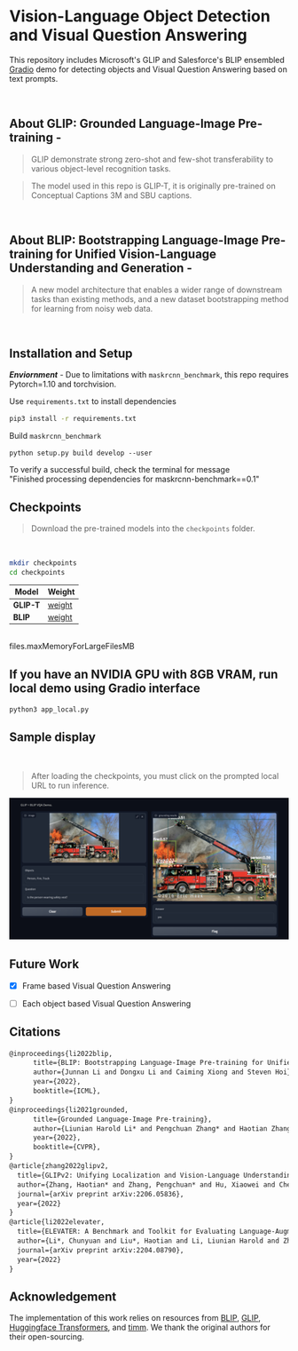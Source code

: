 # Vision-Language Object Detection and Visual Question Answering
This repository includes Microsoft's GLIP and Salesforce's BLIP ensembled <a href="https://gradio.app/">Gradio</a> demo for detecting objects and Visual Question Answering based on text prompts.  

<br />

## About GLIP: Grounded Language-Image Pre-training - 
> GLIP demonstrate strong zero-shot and few-shot transferability to various object-level recognition tasks.

> The model used in this repo is GLIP-T, it is originally pre-trained on Conceptual Captions 3M and SBU captions.

<br />

## About BLIP: Bootstrapping Language-Image Pre-training for Unified Vision-Language Understanding and Generation - 

> A new model architecture that enables a wider range of downstream tasks than existing methods, and a new dataset bootstrapping method for learning from noisy web data.

<br />

## Installation and Setup

***Enviornment*** - Due to limitations with `maskrcnn_benchmark`, this repo requires Pytorch=1.10 and torchvision.

Use `requirements.txt` to install dependencies

```sh
pip3 install -r requirements.txt
```
Build `maskrcnn_benchmark`
```
python setup.py build develop --user
```

To verify a successful build, check the terminal for message  
"Finished processing dependencies for maskrcnn-benchmark==0.1"

## Checkpoints

> Download the pre-trained models into the `checkpoints` folder.

<br />

```sh
mkdir checkpoints
cd checkpoints
```

Model | Weight
-- | --
**GLIP-T** | [weight](https://drive.google.com/file/d/1nlPL6PHkslarP6RiWJJu6QGKjqHG4tkc/view?usp=sharing)
**BLIP** | [weight](https://drive.google.com/file/d/1QliNGiAcyCCJLd22eNOxWvMUDzb7GzrO/view?usp=sharing)

<br />files.maxMemoryForLargeFilesMB

## If you have an NVIDIA GPU with 8GB VRAM, run local demo using Gradio interface

```sh
python3 app_local.py
```

## Sample display
</br>

> After loading the checkpoints, you must click on the prompted local URL to run inference. 

[![FPS](resources/gradio.png)]()
## Future Work

- [x] Frame based Visual Question Answering
- [ ] Each object based Visual Question Answering


## Citations

```txt
@inproceedings{li2022blip,
      title={BLIP: Bootstrapping Language-Image Pre-training for Unified Vision-Language Understanding and Generation}, 
      author={Junnan Li and Dongxu Li and Caiming Xiong and Steven Hoi},
      year={2022},
      booktitle={ICML},
}
@inproceedings{li2021grounded,
      title={Grounded Language-Image Pre-training},
      author={Liunian Harold Li* and Pengchuan Zhang* and Haotian Zhang* and Jianwei Yang and Chunyuan Li and Yiwu Zhong and Lijuan Wang and Lu Yuan and Lei Zhang and Jenq-Neng Hwang and Kai-Wei Chang and Jianfeng Gao},
      year={2022},
      booktitle={CVPR},
}
@article{zhang2022glipv2,
  title={GLIPv2: Unifying Localization and Vision-Language Understanding},
  author={Zhang, Haotian* and Zhang, Pengchuan* and Hu, Xiaowei and Chen, Yen-Chun and Li, Liunian Harold and Dai, Xiyang and Wang, Lijuan and Yuan, Lu and Hwang, Jenq-Neng and Gao, Jianfeng},
  journal={arXiv preprint arXiv:2206.05836},
  year={2022}
}
@article{li2022elevater,
  title={ELEVATER: A Benchmark and Toolkit for Evaluating Language-Augmented Visual Models},
  author={Li*, Chunyuan and Liu*, Haotian and Li, Liunian Harold and Zhang, Pengchuan and Aneja, Jyoti and Yang, Jianwei and Jin, Ping and Lee, Yong Jae and Hu, Houdong and Liu, Zicheng and others},
  journal={arXiv preprint arXiv:2204.08790},
  year={2022}
}
```
## Acknowledgement
The implementation of this work relies on resources from <a href="https://github.com/salesforce/BLIP">BLIP</a>, <a href="https://github.com/microsoft/GLIP">GLIP</a>,  <a href="https://github.com/huggingface/transformers">Huggingface Transformers</a>, and <a href="https://github.com/rwightman/pytorch-image-models/tree/master/timm">timm</a>. We thank the original authors for their open-sourcing.
